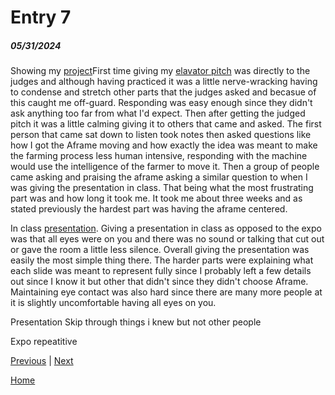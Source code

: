 # Entry 7
##### 05/31/2024

Showing my [project](https://richardp6889.github.io/sep10-freedom-project/)First time giving my [elavator pitch](https://docs.google.com/document/d/1Zaxr3ogPaHueXDmrx4lWxrQ2BgMv1jH6odsFRqtmP-s/edit) was directly to the judges and although having practiced it was a little nerve-wracking having to condense and stretch other parts that the judges asked and becasue of this caught me off-guard. Responding was easy enough since they didn't ask anything too far from what I'd expect. Then after getting the judged pitch it was a little calming giving it to others that came and asked. The first person that came sat down to listen took notes then asked questions like how I got the Aframe moving and how exactly the idea was meant to make the farming process less human intensive, responding with the machine would use the intelligence of the farmer to move it. Then a group of people came asking and praising the aframe asking a similar question to when I was giving the presentation in class. That being what the most frustrating part was and how long it took me. It took me about three weeks and as stated previously the hardest part was having the aframe centered.

In class [presentation](https://docs.google.com/presentation/d/1viZj88XDUAF1XYDbC5ChYVQ6-134bgUrqt_BYZt2c0o/edit#slide=id.p). Giving a presentation in class as opposed to the expo was that all eyes were on you and there was no sound or talking that cut out or gave the room a little less silence. Overall giving the presentation was easily the most simple thing there. The harder parts were explaining what each slide was meant to represent fully since I probably left a few details out since I know it but other that didn't since they didn't choose Aframe. Maintaining eye contact was also hard since there are many more people at it is slightly uncomfortable having all eyes on you.



Presentation
Skip through things i knew but not other people

Expo
repeatitive

[Previous](entry06.md) | [Next](entry08.md)

[Home](../README.md)
